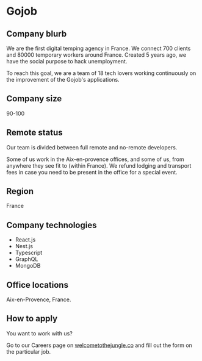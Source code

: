 # Gojob

## Company blurb

We are the first digital temping agency in France. We connect 700 clients and 80000 temporary workers around France. Created 5 years ago, we have the social purpose to hack unemployment.

To reach this goal, we are a team of 18 tech lovers working continuously on the improvement of the Gojob's applications. 

## Company size

90-100

## Remote status

Our team is divided between full remote and no-remote developers.

Some of us work in the Aix-en-provence offices, and some of us, from anywhere they see fit to (within France). We refund lodging and transport fees in case you need to be present in the office for a special event.

## Region

France

## Company technologies

- React.js
- Nest.js
- Typescript
- GraphQL
- MongoDB


## Office locations

Aix-en-Provence, France.

## How to apply

You want to work with us?

Go to our Careers page on [welcometothejungle.co](https://www.welcometothejungle.com/fr/companies/gojob) and fill out the form on the particular job.


